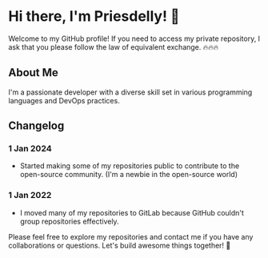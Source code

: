 # Hi there, I'm Priesdelly! 👋

Welcome to my GitHub profile! If you need to access my private repository, I ask that you please follow the law of equivalent exchange. 🔥🔥🔥

## About Me
I'm a passionate developer with a diverse skill set in various programming languages and DevOps practices.

## Changelog

### 1 Jan 2024
- Started making some of my repositories public to contribute to the open-source community. (I'm a newbie in the open-source world)

### 1 Jan 2022
- I moved many of my repositories to GitLab because GitHub couldn't group repositories effectively.

Please feel free to explore my repositories and contact me if you have any collaborations or questions. Let's build awesome things together! 🚀
